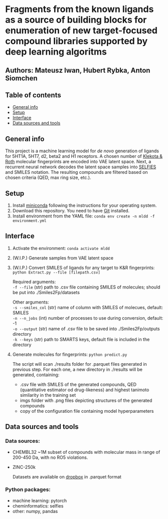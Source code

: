 # Fragments from the known ligands as a source of building blocks for enumeration of new target-focused compound libraries supported by deep learning algoritms
## Authors: Mateusz Iwan, Hubert Rybka, Anton Siomchen
## Table of contents
* [General info](#general-info)
* [Setup](#setup)
* [Interface](#interface)
* [Data sources and tools](#data-sources-and-tools)

## General info
This project is a machine learning model for *de novo* generation of ligands for 
5HT1A, 5HT7, d2, beta2 and H1 receptors. A chosen number of [Klekota & Roth](https://pubmed.ncbi.nlm.nih.gov/18784118/) molecular fingerprints 
are encoded into VAE latent space. Next, a recurrent neural network decodes the latent space samples into [SELFIES](https://iopscience.iop.org/article/10.1088/2632-2153/aba947) and SMILES notation.
The resulting compounds are filtered based on chosen criteria (QED, max ring size, etc.).

## Setup
1. Install [miniconda](https://docs.conda.io/en/latest/miniconda.html) following the instructions for your operating system.
2. Download this repository. You need to have [Git](https://git-scm.com/) installed.
3. Install environment from the YAML file: `conda env create -n mldd -f environment.yml`

## Interface
1. Activate the environment: `conda activate mldd `
2. (W.I.P.) Generate samples from VAE latent space
3. (W.I.P.) Convert SMILES of ligands for any target to K&R fingerprints: `python Extract.py --file [filepath.csv]`

   Required arguments:  
    `-f --file` (str) path to .csv file containing SMILES of molecules; should be put into ./Smiles2Fp/datasets

   Other arguments:  
    `-s --smiles_col` (str) name of column with SMILES of molecues, default: SMILES  
    `-n --n_jobs` (int) number of processes to use during conversion, default: -1  
    `-o --output` (str) name of .csv file to be saved into ./Smiles2Fp/outputs directory  
    `-k --keys` (str) path to SMARTS keys, default file is included in the directory  
   
4. Generate molecules for fingerprints: `python predict.py`
     
   The script will scan ./results folder for .parquet files generated in previous step. For each one, a new directory 
   in ./results will be generated, containing:  
   * .csv file with SMILES of the generated compounds, QED (quantitative estimator od drug-likeness) and highest tanimoto similarity in the training set
   * imgs folder with .png files depicting structures of the generated compounds
   * copy of the configuration file containing model hyperparameters

## Data sources and tools
### Data sources:
* CHEMBL32
  ~1M subset of compounds with molecular mass in range of 200-450 Da, with no RO5 violations.
* ZINC-250k

  Datasets are available on [dropbox](https://www.dropbox.com/sh/7sop2qzz4n38o06/AAA1QXeD3cXO__02RnmsVV-Aa?dl=0) in .parquet format
### Python packages:
* machine learning: pytorch
* cheminformatics: selfies
* other: numpy, pandas

